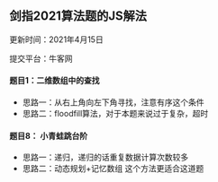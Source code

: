 ## 剑指2021算法题的JS解法

更新时间：2021年4月15日

提交平台：牛客网

#### 题目1：二维数组中的查找
* 思路一：从右上角向左下角寻找，注意有序这个条件
* 思路二：floodfill算法，对于本题来说过于复杂，超时
#### 题目8： 小青蛙跳台阶
* 思路一：递归，递归的话重复数据计算次数较多
* 思路二：动态规划+记忆数组 这个方法更适合这道题